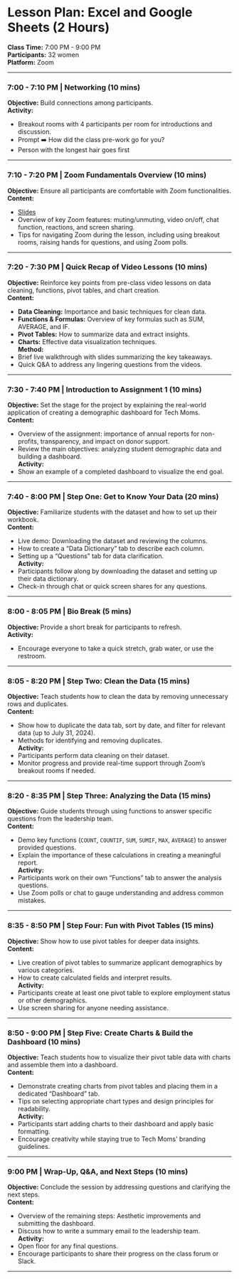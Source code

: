 # **Lesson Plan: Excel and Google Sheets (2 Hours)**

**Class Time:** 7:00 PM - 9:00 PM  
**Participants:** 32 women  
**Platform:** Zoom

---

### **7:00 - 7:10 PM | Networking (10 mins)**

**Objective:** Build connections among participants.  
**Activity:**  
- Breakout rooms with 4 participants per room for introductions and discussion.
- Prompt ➡️ How did the class pre-work go for you?
- Person with the longest hair goes first

---

### **7:10 - 7:20 PM | Zoom Fundamentals Overview (10 mins)**

**Objective:** Ensure all participants are comfortable with Zoom functionalities.  
**Content:**  
- [Slides](https://docs.google.com/presentation/d/1uWO-6n43WHXC0CEJy2rL325ISufFn6T8Dasnv3zMttU/edit#slide=id.g28574f72604_0_160)
- Overview of key Zoom features: muting/unmuting, video on/off, chat function, reactions, and screen sharing.  
- Tips for navigating Zoom during the lesson, including using breakout rooms, raising hands for questions, and using Zoom polls.

---

### **7:20 - 7:30 PM | Quick Recap of Video Lessons (10 mins)**

**Objective:** Reinforce key points from pre-class video lessons on data cleaning, functions, pivot tables, and chart creation.  
**Content:**  
- **Data Cleaning:** Importance and basic techniques for clean data.  
- **Functions & Formulas:** Overview of key formulas such as SUM, AVERAGE, and IF.  
- **Pivot Tables:** How to summarize data and extract insights.  
- **Charts:** Effective data visualization techniques.  
**Method:**  
- Brief live walkthrough with slides summarizing the key takeaways.  
- Quick Q&A to address any lingering questions from the videos.

---

### **7:30 - 7:40 PM | Introduction to Assignment 1 (10 mins)**

**Objective:** Set the stage for the project by explaining the real-world application of creating a demographic dashboard for Tech Moms.  
**Content:**  
- Overview of the assignment: importance of annual reports for non-profits, transparency, and impact on donor support.  
- Review the main objectives: analyzing student demographic data and building a dashboard.  
**Activity:**  
- Show an example of a completed dashboard to visualize the end goal.

---

### **7:40 - 8:00 PM | Step One: Get to Know Your Data (20 mins)**

**Objective:** Familiarize students with the dataset and how to set up their workbook.  
**Content:**  
- Live demo: Downloading the dataset and reviewing the columns.  
- How to create a “Data Dictionary” tab to describe each column.  
- Setting up a “Questions” tab for data clarification.  
**Activity:**  
- Participants follow along by downloading the dataset and setting up their data dictionary.  
- Check-in through chat or quick screen shares for any questions.

---

### **8:00 - 8:05 PM | Bio Break (5 mins)**

**Objective:** Provide a short break for participants to refresh.  
**Activity:**  
- Encourage everyone to take a quick stretch, grab water, or use the restroom.

---

### **8:05 - 8:20 PM | Step Two: Clean the Data (15 mins)**

**Objective:** Teach students how to clean the data by removing unnecessary rows and duplicates.  
**Content:**  
- Show how to duplicate the data tab, sort by date, and filter for relevant data (up to July 31, 2024).  
- Methods for identifying and removing duplicates.  
**Activity:**  
- Participants perform data cleaning on their dataset.  
- Monitor progress and provide real-time support through Zoom’s breakout rooms if needed.

---

### **8:20 - 8:35 PM | Step Three: Analyzing the Data (15 mins)**

**Objective:** Guide students through using functions to answer specific questions from the leadership team.  
**Content:**  
- Demo key functions (`COUNT`, `COUNTIF`, `SUM`, `SUMIF`, `MAX`, `AVERAGE`) to answer provided questions.  
- Explain the importance of these calculations in creating a meaningful report.  
**Activity:**  
- Participants work on their own “Functions” tab to answer the analysis questions.  
- Use Zoom polls or chat to gauge understanding and address common mistakes.

---

### **8:35 - 8:50 PM | Step Four: Fun with Pivot Tables (15 mins)**

**Objective:** Show how to use pivot tables for deeper data insights.  
**Content:**  
- Live creation of pivot tables to summarize applicant demographics by various categories.  
- How to create calculated fields and interpret results.  
**Activity:**  
- Participants create at least one pivot table to explore employment status or other demographics.  
- Use screen sharing for anyone needing assistance.

---

### **8:50 - 9:00 PM | Step Five: Create Charts & Build the Dashboard (10 mins)**

**Objective:** Teach students how to visualize their pivot table data with charts and assemble them into a dashboard.  
**Content:**  
- Demonstrate creating charts from pivot tables and placing them in a dedicated “Dashboard” tab.  
- Tips on selecting appropriate chart types and design principles for readability.  
**Activity:**  
- Participants start adding charts to their dashboard and apply basic formatting.  
- Encourage creativity while staying true to Tech Moms' branding guidelines.

---

### **9:00 PM | Wrap-Up, Q&A, and Next Steps (10 mins)**

**Objective:** Conclude the session by addressing questions and clarifying the next steps.  
**Content:**  
- Overview of the remaining steps: Aesthetic improvements and submitting the dashboard.  
- Discuss how to write a summary email to the leadership team.  
**Activity:**  
- Open floor for any final questions.  
- Encourage participants to share their progress on the class forum or Slack.

---
